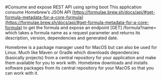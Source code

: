 #Consume and expose REST API using spring boot
This application consume Homebrew’s JSON API [https://formulae.brew.sh/docs/api/#get-formula-metadata-for-a-core-formula](https://formulae.brew.sh/docs/api/#get-formula-metadata-for-a-core-formula) to get the formula and expose an endpoint [GET] /formula?name=
which takes a formula name as a request parameter and returns its description,
version, dependencies and generated date.

Homebrew is a package manager used for MacOS but can also be used for Linux.
Much like Maven or Gradle which downloads dependencies (basically projects)
from a central repository for your application and make them available for you to
work with. Homebrew downloads and installs software packages from its central
repository for your MacOS so that you can work with it.
